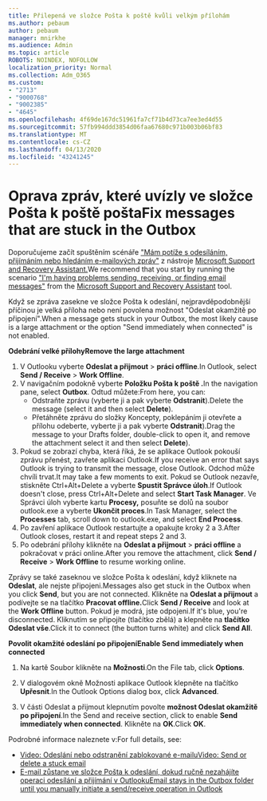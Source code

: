 ```yaml
---
title: Přilepená ve složce Pošta k poště kvůli velkým přílohám
ms.author: pebaum
author: pebaum
manager: mnirkhe
ms.audience: Admin
ms.topic: article
ROBOTS: NOINDEX, NOFOLLOW
localization_priority: Normal
ms.collection: Adm_O365
ms.custom:
- "2713"
- "9000768"
- "9002385"
- "4645"
ms.openlocfilehash: 4f69de167dc51961fa7cf71b4d73ca7ee3ed4d55
ms.sourcegitcommit: 57fb994ddd3854d06faa67680c971b003b06bf83
ms.translationtype: MT
ms.contentlocale: cs-CZ
ms.lasthandoff: 04/13/2020
ms.locfileid: "43241245"
---
```

# <a name="fix-messages-that-are-stuck-in-the-outbox"></a><span data-ttu-id="9d879-102">Oprava zpráv, které uvízly ve složce Pošta k poště pošta</span><span class="sxs-lookup"><span data-stu-id="9d879-102">Fix messages that are stuck in the Outbox</span></span>

<span data-ttu-id="9d879-103">Doporučujeme začít spuštěním scénáře ["Mám potíže s odesíláním, přijímáním nebo hledáním e-mailových zpráv"](https://aka.ms/SaRA-OutlookSendReceive) z nástroje [Microsoft Support and Recovery Assistant.](https://diagnostics.office.com/#/)</span><span class="sxs-lookup"><span data-stu-id="9d879-103">We recommend that you start by running the scenario ["I'm having problems sending, receiving, or finding email messages"](https://aka.ms/SaRA-OutlookSendReceive) from the [Microsoft Support and Recovery Assistant](https://diagnostics.office.com/#/) tool.</span></span>

<span data-ttu-id="9d879-104">Když se zpráva zasekne ve složce Pošta k odeslání, nejpravděpodobnější příčinou je velká příloha nebo není povolena možnost "Odeslat okamžitě po připojení".</span><span class="sxs-lookup"><span data-stu-id="9d879-104">When a message gets stuck in your Outbox, the most likely cause is a large attachment or the option "Send immediately when connected" is not enabled.</span></span>

<span data-ttu-id="9d879-105">**Odebrání velké přílohy**</span><span class="sxs-lookup"><span data-stu-id="9d879-105">**Remove the large attachment**</span></span>

1. <span data-ttu-id="9d879-106">V Outlooku vyberte **Odeslat a přijmout** > **práci offline**.</span><span class="sxs-lookup"><span data-stu-id="9d879-106">In Outlook, select **Send / Receive** > **Work Offline**.</span></span> 
2. <span data-ttu-id="9d879-107">V navigačním podokně vyberte **Položku Pošta k poště .**</span><span class="sxs-lookup"><span data-stu-id="9d879-107">In the navigation pane, select **Outbox**.</span></span> <span data-ttu-id="9d879-108">Odtud můžete:</span><span class="sxs-lookup"><span data-stu-id="9d879-108">From here, you can:</span></span> 
    - <span data-ttu-id="9d879-109">Odstraňte zprávu (vyberte ji a pak vyberte **Odstranit**).</span><span class="sxs-lookup"><span data-stu-id="9d879-109">Delete the message (select it and then select **Delete**).</span></span>
    - <span data-ttu-id="9d879-110">Přetáhněte zprávu do složky Koncepty, poklepáním ji otevřete a přílohu odeberte, vyberte ji a pak vyberte **Odstranit**).</span><span class="sxs-lookup"><span data-stu-id="9d879-110">Drag the message to your Drafts folder, double-click to open it, and remove the attachment select it and then select **Delete**).</span></span>
3. <span data-ttu-id="9d879-111">Pokud se zobrazí chyba, která říká, že se aplikace Outlook pokouší zprávu přenést, zavřete aplikaci Outlook.</span><span class="sxs-lookup"><span data-stu-id="9d879-111">If you receive an error that says Outlook is trying to transmit the message, close Outlook.</span></span> <span data-ttu-id="9d879-112">Odchod může chvíli trvat.</span><span class="sxs-lookup"><span data-stu-id="9d879-112">It may take a few moments to exit.</span></span> <span data-ttu-id="9d879-113">Pokud se Outlook nezavře, stiskněte Ctrl+Alt+Delete a vyberte **Spustit Správce úloh**.</span><span class="sxs-lookup"><span data-stu-id="9d879-113">If Outlook doesn't close, press Ctrl+Alt+Delete and select **Start Task Manager**.</span></span> <span data-ttu-id="9d879-114">Ve Správci úloh vyberte kartu **Procesy,** posuňte se dolů na soubor outlook.exe a vyberte **Ukončit proces**.</span><span class="sxs-lookup"><span data-stu-id="9d879-114">In Task Manager, select the **Processes** tab, scroll down to outlook.exe, and select **End Process**.</span></span>
4. <span data-ttu-id="9d879-115">Po zavření aplikace Outlook restartujte a opakujte kroky 2 a 3.</span><span class="sxs-lookup"><span data-stu-id="9d879-115">After Outlook closes, restart it and repeat steps 2 and 3.</span></span> 
5. <span data-ttu-id="9d879-116">Po odebrání přílohy klikněte na **Odeslat a přijmout** > **práci offline** a pokračovat v práci online.</span><span class="sxs-lookup"><span data-stu-id="9d879-116">After you remove the attachment, click **Send / Receive** > **Work Offline** to resume working online.</span></span> 

<span data-ttu-id="9d879-117">Zprávy se také zaseknou ve složce Pošta k odeslání, když kliknete na **Odeslat**, ale nejste připojeni.</span><span class="sxs-lookup"><span data-stu-id="9d879-117">Messages also get stuck in the Outbox when you click **Send**, but you are not connected.</span></span> <span data-ttu-id="9d879-118">Klikněte na **Odeslat a přijmout** a podívejte se na tlačítko **Pracovat offline.**</span><span class="sxs-lookup"><span data-stu-id="9d879-118">Click **Send / Receive** and look at the **Work Offline** button.</span></span> <span data-ttu-id="9d879-119">Pokud je modrá, jste odpojeni.</span><span class="sxs-lookup"><span data-stu-id="9d879-119">If it's blue, you're disconnected.</span></span> <span data-ttu-id="9d879-120">Kliknutím se připojíte (tlačítko zbělá) a klepněte na **tlačítko Odeslat vše**.</span><span class="sxs-lookup"><span data-stu-id="9d879-120">Click it to connect (the button turns white) and click **Send All**.</span></span>
 
<span data-ttu-id="9d879-121">**Povolit okamžité odeslání po připojení**</span><span class="sxs-lookup"><span data-stu-id="9d879-121">**Enable Send immediately when connected**</span></span>
 
1. <span data-ttu-id="9d879-122">Na kartě Soubor klikněte na **Možnosti**.</span><span class="sxs-lookup"><span data-stu-id="9d879-122">On the File tab, click **Options**.</span></span>

2. <span data-ttu-id="9d879-123">V dialogovém okně Možnosti aplikace Outlook klepněte na tlačítko **Upřesnit**.</span><span class="sxs-lookup"><span data-stu-id="9d879-123">In the Outlook Options dialog box, click **Advanced**.</span></span>

3. <span data-ttu-id="9d879-124">V části Odeslat a přijmout klepnutím povolte **možnost Odeslat okamžitě po připojení**.</span><span class="sxs-lookup"><span data-stu-id="9d879-124">In the Send and receive section, click to enable **Send immediately when connected**.</span></span> <span data-ttu-id="9d879-125">Klikněte na **OK**.</span><span class="sxs-lookup"><span data-stu-id="9d879-125">Click **OK**.</span></span>
 
<span data-ttu-id="9d879-126">Podrobné informace naleznete v:</span><span class="sxs-lookup"><span data-stu-id="9d879-126">For full details, see:</span></span>
- [<span data-ttu-id="9d879-127">Video: Odeslání nebo odstranění zablokované e-mailu</span><span class="sxs-lookup"><span data-stu-id="9d879-127">Video: Send or delete a stuck email</span></span>](https://support.office.com/article/Video-Send-or-delete-an-email-stuck-in-your-outbox-26d5d34a-4e5f-444a-a9e8-44db04a94dec) 
- [<span data-ttu-id="9d879-128">E-mail zůstane ve složce Pošta k odeslání, dokud ručně nezahájíte operaci odesílání a přijímání v Outlooku</span><span class="sxs-lookup"><span data-stu-id="9d879-128">Email stays in the Outbox folder until you manually initiate a send/receive operation in Outlook</span></span>](https://support.microsoft.com/help/2797572/email-stays-in-the-outbox-folder-until-you-manually-initiate-a-send-re)
